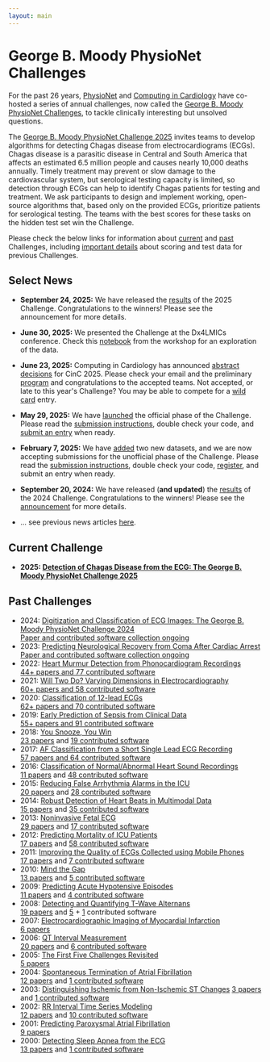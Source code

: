 ```yaml
---
layout: main
---
```


# George B. Moody PhysioNet Challenges

For the past 26 years, [PhysioNet](https://physionet.org) and [Computing in Cardiology](http://www.cinc.org/) have co-hosted a series of annual challenges, now called the [George B. Moody PhysioNet Challenges](about), to tackle clinically interesting but unsolved questions.

The [George B. Moody PhysioNet Challenge 2025](2025) invites teams to develop algorithms for detecting Chagas disease from electrocardiograms (ECGs). Chagas disease is a parasitic disease in Central and South America that affects an estimated 6.5 million people and causes nearly 10,000 deaths annually. Timely treatment may prevent or slow damage to the cardiovascular system, but serological testing capacity is limited, so detection through ECGs can help to identify Chagas patients for testing and treatment. We ask participants to design and implement working, open-source algorithms that, based only on the provided ECGs, prioritize patients for serological testing. The teams with the best scores for these tasks on the hidden test set win the Challenge.

Please check the below links for information about [current](#current) and [past](#past) Challenges, including [important details](faq) about scoring and test data for previous Challenges.

## <a name="news"></a> Select News

- <a name="2025.06.30"></a>__September 24, 2025:__ We have released the [results](2025/results) of the 2025 Challenge. Congratulations to the winners! Please see the announcement for more details.

- <a name="2025.06.30"></a>__June 30, 2025:__ We presented the Challenge at the Dx4LMICs conference. Check this [notebook](https://colab.research.google.com/drive/1NaaXUY3MlRiLNqUXScB0fZm-u3KytDn1) from the workshop for an exploration of the data.

- <a name="2025.06.23"></a>__June 23, 2025:__ Computing in Cardiology has announced [abstract decisions](https://groups.google.com/g/physionet-challenges/c/VrxEHgBVzRA) for CinC 2025. Please check your email and the preliminary [program](https://cinc.org/prelim_program_2025/) and congratulations to the accepted teams. Not accepted, or late to this year's Challenge? You may be able to compete for a [wild card](2025/#wild-card) entry.

- <a name="2025.05.29"></a>__May 29, 2025:__ We have [launched](https://groups.google.com/g/physionet-challenges/c/HXr78PTVv0Y) the official phase of the Challenge. Please read the [submission instructions](2025/submissions), double check your code, and [submit an entry](https://forms.gle/taMDUtYjKpV96ykJ8) when ready.

- <a name="2025.02.07"></a>__February 7, 2025:__ We have [added](https://groups.google.com/g/physionet-challenges/c/xrGttD6UmjM) two new datasets, and we are now accepting submissions for the unofficial phase of the Challenge. Please read the [submission instructions](2025/submissions), double check your code, [register](https://forms.gle/dJQzeWsXNVgM2URY9), and submit an entry when ready.

- <a name="2024.09.20"></a>__September 20, 2024:__ We have released (__and updated__) the [results](2024/results) of the 2024 Challenge. Congratulations to the winners! Please see the [announcement](https://groups.google.com/g/physionet-challenges/c/bEjPLIMagRk) for more details.

- ... see previous news articles [here](news).

## <a name="current"></a> Current Challenge

- __2025: [Detection of Chagas Disease from the ECG: The George B. Moody PhysioNet Challenge 2025](2025)__

## <a name="past"></a> Past Challenges

- 2024: [Digitization and Classification of ECG Images: The George B. Moody PhysioNet Challenge 2024](2024)  
 [Paper and contributed software collection ongoing](2024/results)
- 2023: [Predicting Neurological Recovery from Coma After Cardiac Arrest](2023)  
 [Paper and contributed software collection ongoing](2023/results)
- 2022: [Heart Murmur Detection from Phonocardiogram Recordings](2022)  
 [44+ papers and 77 contributed software](2022/results) 
- 2021: [Will Two Do? Varying Dimensions in Electrocardiography](2021)  
 [60+ papers and 58 contributed software](2021/results)
- 2020: [Classification of 12-lead ECGs](2020)  
  [62+ papers and 70 contributed software](2020/results)
- 2019: [Early Prediction of Sepsis from Clinical Data](2019)  
 [55+ papers and 91 contributed software](2019/results)
- 2018: [You Snooze, You Win](2018)  
 [23 papers](/2018/papers/) and [19 contributed software](https://physionet.org/static/published-projects/challenge-2018/1.0.0/sources/)
- 2017: [AF Classification from a Short Single Lead ECG Recording](2017)  
  [57 papers and 64 contributed software](2017/results#challenge-results)
- 2016: [Classification of Normal/Abnormal Heart Sound Recordings](2016)  
 [11 papers](2016/papers) and [48 contributed software](2016#sources)
- 2015: [Reducing False Arrhythmia Alarms in the ICU](2015)  
 [20 papers](2015/papers) and [28 contributed software](2015#challenge-results)
- 2014: [Robust Detection of Heart Beats in Multimodal Data](2014)  
 [15 papers](2014/papers) and [35 contributed software](https://archive.physionet.org/challenge/2014/sources/)
- 2013: [Noninvasive Fetal ECG](2013)  
 [29 papers](2013/papers) and [17 contributed software](https://archive.physionet.org/challenge/2013/sources/)
- 2012: [Predicting Mortality of ICU Patients](2012)  
 [17 papers](2012/papers) and [58 contributed software](https://archive.physionet.org/challenge/2012/sources/)
- 2011: [Improving the Quality of ECGs Collected using Mobile Phones](2011)  
 [17 papers](2011#papers) and [7 contributed software](https://archive.physionet.org/challenge/2011/sources/)
- 2010: [Mind the Gap](2010)  
 [13 papers](2010#papers) and [5 contributed software](https://archive.physionet.org/challenge/2010/sources/)
- 2009: [Predicting Acute Hypotensive Episodes](2009)  
 [11 papers](2009#papers) and [4 contributed software](https://physionet.org/static/published-projects/challenge-2009/1.0.0/sources/)
- 2008: [Detecting and Quantifying T-Wave Alternans](2008)  
 [19 papers](2008#papers) and [5](https://physionet.org/static/published-projects/challenge-2008/1.0.0/sources/) + [1](https://archive.physionet.org/physiotools/TWAnalyser/)  contributed software
- 2007: [Electrocardiographic Imaging of Myocardial Infarction](2007)  
 [6 papers](2007/papers/)
- 2006: [QT Interval Measurement](2006)  
 [20 papers](2006/papers/) and [6 contributed software](https://archive.physionet.org/challenge/2006/sources/)
- 2005: [The First Five Challenges Revisited](2005)  
 [5 papers](2005#papers)
- 2004: [Spontaneous Termination of Atrial Fibrillation](2004)  
[12 papers](2004#papers) and [1 contributed software](https://physionet.org/files/challenge-2004/1.0.0/cantini-src/)
- 2003: [Distinguishing Ischemic from Non-Ischemic ST Changes](2003) 
 [3 papers](2003#papers) and [1 contributed software](https://archive.physionet.org/challenge/2003/code/)
- 2002: [RR Interval Time Series Modeling](2002/)  
 [12 papers](2002#papers) and [10 contributed software](https://archive.physionet.org/challenge/2002/generators/)
- 2001: [Predicting Paroxysmal Atrial Fibrillation](2001/)  
 [9 papers](2001#papers)
- 2000: [Detecting Sleep Apnea from the ECG](2000/)  
 [13 papers](2000#papers) and [1 contributed software](https://archive.physionet.org/physiotools/apdet/)
